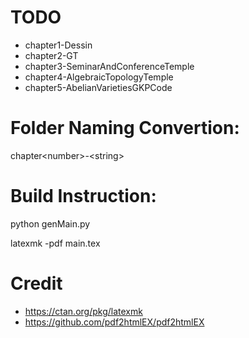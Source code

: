 # TODO
- chapter1-Dessin
- chapter2-GT
- chapter3-SeminarAndConferenceTemple
- chapter4-AlgebraicTopologyTemple
- chapter5-AbelianVarietiesGKPCode

# Folder Naming Convertion:
chapter\<number\>-\<string\>

# Build Instruction:

python genMain.py

latexmk -pdf main.tex

# Credit
- https://ctan.org/pkg/latexmk
- https://github.com/pdf2htmlEX/pdf2htmlEX
